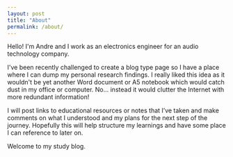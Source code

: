 ```yaml
---
layout: post
title: "About"
permalink: /about/
---
```


Hello! I'm Andre and I work as an electronics engineer for an audio technology company. 

I've been recently challenged to create a blog type page so I have a place where I can dump my personal research findings. I really liked this idea as it wouldn't be yet another Word document or A5 notebook which would catch dust in my office or computer. No... instead it would clutter the Internet with more redundant information! 

I will post links to educational resources or notes that I’ve taken and make comments on what I understood and my plans for the next step of the journey. Hopefully this will help structure my learnings and have some place I can reference to later on.

Welcome to my study blog.
